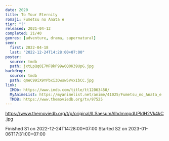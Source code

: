 ```yaml
---
date: 2020
title: To Your Eternity
romaji: Fumetsu no Anata e
tier: "?"
released: 2021-04-12
completed: 21/40
genres: [adventure, drama, supernatural]
seen:
  first: 2022-04-18
  last: "2022-12-24T14:28:00+07:00"
poster:
  source: tmdb
  path: jxtLpQq0I7MF8kP99w0Q0K39UpG.jpg
backdrop:
  source: tmdb
  path: qmeC99iX9YPbxi3Dwsw5VvxIbCC.jpg
link:
  IMDb: https://www.imdb.com/title/tt12063450/
  MyAnimeList: https://myanimelist.net/anime/41025/Fumetsu_no_Anata_e
  TMDB: https://www.themoviedb.org/tv/97525
---
```


<https://www.themoviedb.org/t/p/original/lLSaesumAlhdmmpdUPldH2Vk4kC.jpg>

Finished S1 on 2022-12-24T14:28:00+07:00
Started S2 on 2023-01-06T17:31:00+07:00
